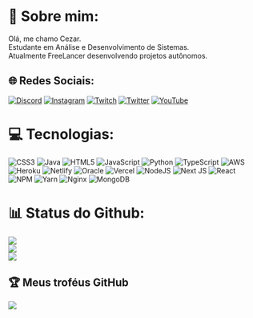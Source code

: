# 💫 Sobre mim:
Olá, me chamo Cezar.<br>Estudante em Análise e Desenvolvimento de Sistemas.<br>Atualmente FreeLancer desenvolvendo projetos autônomos.


## 🌐 Redes Sociais:
[![Discord](https://img.shields.io/badge/Discord-%237289DA.svg?logo=discord&logoColor=white)](https://discord.gg/gzXBwGjD8P) [![Instagram](https://img.shields.io/badge/Instagram-%23E4405F.svg?logo=Instagram&logoColor=white)](https://instagram.com/cezargrocoski) [![Twitch](https://img.shields.io/badge/Twitch-%239146FF.svg?logo=Twitch&logoColor=white)](https://twitch.tv/Sazutin) [![Twitter](https://img.shields.io/badge/Twitter-%231DA1F2.svg?logo=Twitter&logoColor=white)](https://twitter.com/Sazuto) [![YouTube](https://img.shields.io/badge/YouTube-%23FF0000.svg?logo=YouTube&logoColor=white)](https://youtube.com/@UC7kSCwW8jDrfSpEgNXm2ylg) 

# 💻 Tecnologias:
![CSS3](https://img.shields.io/badge/css3-%231572B6.svg?style=for-the-badge&logo=css3&logoColor=white) ![Java](https://img.shields.io/badge/java-%23ED8B00.svg?style=for-the-badge&logo=java&logoColor=white) ![HTML5](https://img.shields.io/badge/html5-%23E34F26.svg?style=for-the-badge&logo=html5&logoColor=white) ![JavaScript](https://img.shields.io/badge/javascript-%23323330.svg?style=for-the-badge&logo=javascript&logoColor=%23F7DF1E) ![Python](https://img.shields.io/badge/python-3670A0?style=for-the-badge&logo=python&logoColor=ffdd54) ![TypeScript](https://img.shields.io/badge/typescript-%23007ACC.svg?style=for-the-badge&logo=typescript&logoColor=white) ![AWS](https://img.shields.io/badge/AWS-%23FF9900.svg?style=for-the-badge&logo=amazon-aws&logoColor=white) ![Heroku](https://img.shields.io/badge/heroku-%23430098.svg?style=for-the-badge&logo=heroku&logoColor=white) ![Netlify](https://img.shields.io/badge/netlify-%23000000.svg?style=for-the-badge&logo=netlify&logoColor=#00C7B7) ![Oracle](https://img.shields.io/badge/Oracle-F80000?style=for-the-badge&logo=oracle&logoColor=white) ![Vercel](https://img.shields.io/badge/vercel-%23000000.svg?style=for-the-badge&logo=vercel&logoColor=white) ![NodeJS](https://img.shields.io/badge/node.js-6DA55F?style=for-the-badge&logo=node.js&logoColor=white) ![Next JS](https://img.shields.io/badge/Next-black?style=for-the-badge&logo=next.js&logoColor=white) ![React](https://img.shields.io/badge/react-%2320232a.svg?style=for-the-badge&logo=react&logoColor=%2361DAFB) ![NPM](https://img.shields.io/badge/NPM-%23000000.svg?style=for-the-badge&logo=npm&logoColor=white) ![Yarn](https://img.shields.io/badge/yarn-%232C8EBB.svg?style=for-the-badge&logo=yarn&logoColor=white) ![Nginx](https://img.shields.io/badge/nginx-%23009639.svg?style=for-the-badge&logo=nginx&logoColor=white) ![MongoDB](https://img.shields.io/badge/MongoDB-%234ea94b.svg?style=for-the-badge&logo=mongodb&logoColor=white)
# 📊 Status do Github:
![](https://github-readme-stats.vercel.app/api?username=Swazuto&theme=tokyonight&hide_border=false&include_all_commits=true&count_private=true)<br/>
![](https://github-readme-streak-stats.herokuapp.com/?user=Swazuto&theme=tokyonight&hide_border=false)<br/>
![](https://github-readme-stats.vercel.app/api/top-langs/?username=Swazuto&theme=tokyonight&hide_border=false&include_all_commits=true&count_private=true&layout=compact)

## 🏆 Meus troféus GitHub
![](https://github-profile-trophy.vercel.app/?username=Swazuto&theme=juicyfresh&no-frame=false&no-bg=false&margin-w=4)

<!-- Proudly created with GPRM ( https://gprm.itsvg.in ) -->
